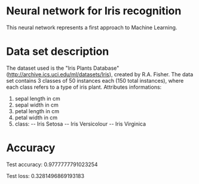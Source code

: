 # Neural network for Iris recognition

This neural network represents a first approach to Machine Learning.

# Data set description

The dataset used is the "Iris Plants Database" (http://archive.ics.uci.edu/ml/datasets/Iris), created by R.A. Fisher.
The data set contains 3 classes of 50 instances each (150 total instances), where each class refers to a type of iris plant. 
Attributes informations:
   1. sepal length in cm
   2. sepal width in cm
   3. petal length in cm
   4. petal width in cm
   5. class: 
      -- Iris Setosa
      -- Iris Versicolour
      -- Iris Virginica

# Accuracy

Test accuracy:       0.9777777791023254

Test loss:           0.3281496869193183
